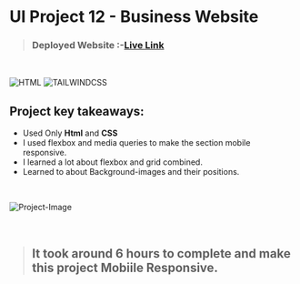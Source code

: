 # UI Project 12 - Business Website

> ### **Deployed Website** :-[Live Link](https://ui-project-12.netlify.app/)
<br>

![HTML](https://img.shields.io/badge/Html-5-E34F26?style=for-the-badge&logo=HTML5)
![TAILWINDCSS](https://img.shields.io/badge/Css-3-06B6D4?style=for-the-badge&logo=css3)

## Project key takeaways:

  - Used Only **Html** and **CSS**
  - I used flexbox and media queries to make the section mobile responsive.
  - I learned a lot about flexbox and grid combined.
  - Learned to about Background-images and their positions.

  <br>

![Project-Image](image-12.png)

<br>

> ## It took around 6 hours to complete and make this project **Mobiile** Responsive.
